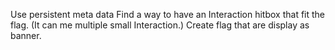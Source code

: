 Use persistent meta data
Find a way to have an Interaction hitbox that fit the flag. (It can me multiple small Interaction.)
Create flag that are display as banner.